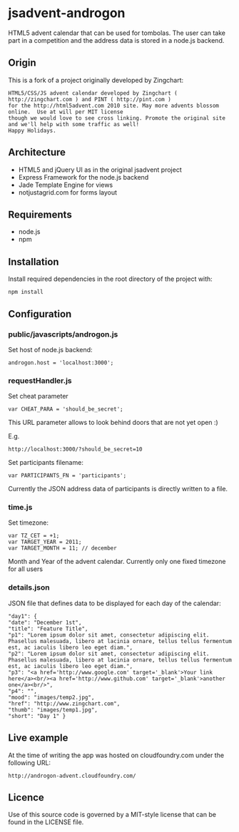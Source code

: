 # jsadvent-androgon

HTML5 advent calendar that can be used for tombolas.
The user can take part in a competition and the address data is stored in a node.js backend.

## Origin

This is a fork of a project originally developed by Zingchart:

    HTML5/CSS/JS advent calendar developed by Zingchart ( http://zingchart.com ) and PINT ( http://pint.com )
    for the http://html5advent.com 2010 site. May more advents blossom online.  Use at will per MIT license 
    though we would love to see cross linking. Promote the original site and we'll help with some traffic as well!
    Happy Holidays.
    
## Architecture

  - HTML5 and jQuery UI as in the original jsadvent project
  - Express Framework for the node.js backend
  - Jade Template Engine for views
  - notjustagrid.com for forms layout
  
## Requirements

  - node.js
  - npm

## Installation

Install required dependencies in the root directory of the project with:

    npm install
    
## Configuration

### public/javascripts/androgon.js

Set host of node.js backend:

    androgon.host = 'localhost:3000';
    
### requestHandler.js

Set cheat parameter

    var CHEAT_PARA = 'should_be_secret';
    
This URL parameter allows to look behind doors that are not yet open :)

E.g.

    http://localhost:3000/?should_be_secret=10
    
Set participants filename:

    var PARTICIPANTS_FN = 'participants';
    
Currently the JSON address data of participants is directly written to a file.

### time.js

Set timezone:

    var TZ_CET = +1;
    var TARGET_YEAR = 2011;
    var TARGET_MONTH = 11; // december
    
Month and Year of the advent calendar. Currently only one fixed timezone for all users

### details.json

JSON file that defines data to be displayed for each day of the calendar:

    "day1": {
    "date": "December 1st",
    "title": "Feature Title",
    "p1": "Lorem ipsum dolor sit amet, consectetur adipiscing elit. Phasellus malesuada, libero at lacinia ornare, tellus tellus fermentum est, ac iaculis libero leo eget diam.",
    "p2": "Lorem ipsum dolor sit amet, consectetur adipiscing elit. Phasellus malesuada, libero at lacinia ornare, tellus tellus fermentum est, ac iaculis libero leo eget diam.",
    "p3": "<a href='http://www.google.com' target='_blank'>Your link here</a><br/><a href='http://www.github.com' target='_blank'>another one</a><br/>",
    "p4": "",
    "mood": "images/temp2.jpg",
    "href": "http://www.zingchart.com",
    "thumb": "images/temp1.jpg",
    "short": "Day 1" }

## Live example

At the time of writing the app was hosted on cloudfoundry.com under the following URL:

    http://androgon-advent.cloudfoundry.com/
    
## Licence

Use of this source code is governed by a MIT-style license that can be found in the LICENSE file.




    
    
    
    